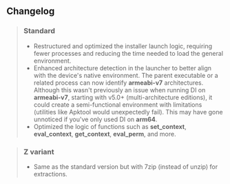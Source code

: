 ## Changelog

> ### Standard
>
> - Restructured and optimized the installer launch logic, requiring fewer processes and reducing the time needed to load the general environment.
> - Enhanced architecture detection in the launcher to better align with the device's native environment. The parent executable or a related process can now identify **armeabi-v7** architectures. Although this wasn't previously an issue when running DI on **armeabi-v7**, starting with v5.0+ (multi-architecture editions), it could create a semi-functional environment with limitations (utilities like Apktool would unexpectedly fail). This may have gone unnoticed if you've only used DI on **arm64**.
> - Optimized the logic of functions such as **set_context**, **eval_context**, **get_context**, **eval_perm**, and more.

> ### Z variant
>
> - Same as the standard version but with 7zip (instead of unzip) for extractions.
